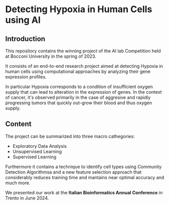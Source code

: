 # Detecting Hypoxia in Human Cells using AI

## Introduction
This repository contains the winning project of the AI lab Competition held at Bocconi University in the spring of 2023.

It consists of an end-to-end research project aimed at detecting Hypoxia in human cells using computational approaches by analyzing their gene expression profiles. 

In particular Hypoxia corresponds to a condition of insufficient oxygen supply that can lead to alteration in the expression of genes. In the context of cancer, it's observed primarily in the case of aggresive and rapidly progressing tumors that quickly out-grow their blood and thus oxygen supply. 

## Content
The project can be summarized into three macro cathegories: 
  - Exploratory Data Analysis
  - Unsupervised Learning
  - Supervised Learning

Furthermore it contains a technique to identify cell types using Community Detection Algorithmsa and a new feature selection approach that considerably reduces training time and mantains near optimal accuracy and much more.

We presented our work at the **Italian Bioinformatics Annual Conference** in Trento in June 2024. 
